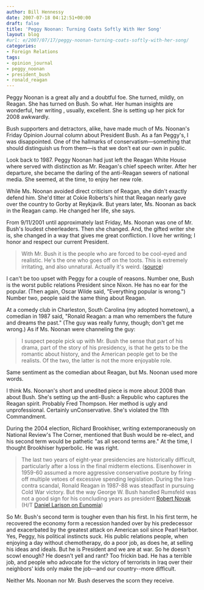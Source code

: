 ```yaml
---
author: Bill Hennessy
date: 2007-07-18 04:12:51+00:00
draft: false
title: 'Peggy Noonan: Turning Coats Softly With Her Song'
layout: blog
#url: e/2007/07/17/peggy-noonan-turning-coats-softly-with-her-song/
categories:
- Foreign Relations
tags:
- opinion_journal
- peggy_noonan
- president_bush
- ronald_reagan
---
```


Peggy Noonan is a great ally and a doubtful foe.  She turned, mildly, on Reagan.  She has turned on Bush.  So what.  Her human insights are wonderful, her writing , usually, excellent.  She is setting up her pick for 2008 awkwardly.


Bush supporters and detractors, alike, have made much of Ms. Noonan's Friday Opinion Journal column about President Bush.  As a fan Peggy's, I was disappointed.  One of the hallmarks of conservatism—something that should distinguish us from them—is that we don't eat our own in public.


Look back to 1987.  Peggy Noonan had just left the Reagan White House where served with distinction as Mr. Reagan's chief speech writer.  After her departure, she became the darling of the anti-Reagan sewers of national media.  She seemed, at the time, to enjoy her new role.


While Ms. Noonan avoided direct criticism of Reagan, she didn't exactly defend him.  She'd titter at Cokie Roberts's hint that Reagan nearly gave over the country to Gorby at Reykjavík.  But years later, Ms. Noonan as back in the Reagan camp.  He changed her life, she says.


From 9/11/2001 until approximately last Friday, Ms. Noonan was one of Mr. Bush's loudest cheerleaders.  Then she changed.  And, the gifted writer she is, she changed in a way that gives me great confliction.  I love her writing; I honor and respect our current President.


> With Mr. Bush it is the people who are forced to be cool-eyed and realistic. He's the one who goes off on the toots. This is extremely irritating, and also unnatural. Actually it's weird. ([source](https://www.opinionjournal.com/columnists/pnoonan/))


	

I can't be too upset with Peggy for a couple of reasons.  Number one, Bush is the worst public relations President since Nixon.  He has no ear for the popular.  (Then again, Oscar Wilde said, "Everything popular is wrong.")  Number two, people said the same thing about Reagan.


At a comedy club in Charleston, South Carolina (my adopted hometown), a comedian in 1987 said, "Ronald Reagan:  a man who remembers the future and dreams the past."  (The guy was really funny, though; don't get me wrong.)   As if Ms. Noonan were channeling the guy:


> I suspect people pick up with Mr. Bush the sense that part of his drama, part of the story of his presidency, is that he gets to be the romantic about history, and the American people get to be the realists. Of the two, the latter is not the more enjoyable role.


Same sentiment as the comedian about Reagan, but Ms. Noonan used more words.



 

I think Ms. Noonan's short and unedited piece is more about 2008 than about Bush.  She's setting up the anti-Bush: a Republic who captures the Reagan spirit.  Probably Fred Thompson.  Her method is ugly and unprofessional.  Certainly unConservative.  She's violated the 11th Commandment.


During the 2004 election, Richard Brookhiser, writing extemporaneously on National Review's The Corner, mentioned that Bush would be re-elect, and his second term would be pathetic "as all second terms are."  At the time, I thought Brookhiser hyperbolic.  He was right.


> The last two years of eight-year presidencies are historically difficult, particularly after a loss in the final midterm elections. Eisenhower in 1959-60 assumed a more aggressive conservative posture by firing off multiple vetoes of excessive spending legislation. During the Iran-contra scandal, Ronald Reagan in 1987-88 was steadfast in pursuing Cold War victory. But the way George W. Bush handled Rumsfeld was not a good sign for his concluding years as president  [Robert Novak](https://www.washingtonpost.com/wp-dyn/content/article/2006/11/22/AR2006112201620.html) (H/T [Daniel Larison on Eunomia](https://larison.org/2006/11/22/firing-the-other-don/))


So Mr. Bush's second term is tougher even than his first.  In his first term, he recovered the economy form a recession handed over by his predecessor and exacerbated by the greatest attack on American soil since Pearl Harbor.  Yes, Peggy, his political instincts suck.  His public relations people, when enjoying a day without chemotherapy, do a poor job, as does he, at selling his ideas and ideals.  But he is President and we are at war.  So he doesn't scowl enough?  He doesn't yell and rant?  Too frickin bad.  He has a terrible job, and people who advocate for the victory of terrorists in Iraq over their neighbors' kids only make the job—and our country--more difficult.


Neither Ms. Noonan nor Mr. Bush deserves the scorn they receive.



